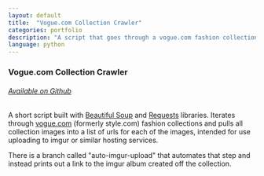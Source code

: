 ```yaml
---
layout: default
title:  "Vogue.com Collection Crawler"
categories: portfolio
description: "A script that goes through a vogue.com fashion collection slideshow and pulls all the slideshow image urls."
language: python
---
```

### Vogue.com Collection Crawler

###### [Available on Github](https://github.com/rbonick/vogue-dot-com-collection-crawler)

A short script built with [Beautiful Soup](http://www.crummy.com/software/BeautifulSoup/) and
[Requests](http://docs.python-requests.org/en/latest/) libraries. Iterates through [vogue.com](http://www.vogue.com/)
(formerly style.com) fashion collections and pulls all collection images into a list of urls for each of the images,
intended for use uploading to imgur or similar hosting services.

There is a branch called "auto-imgur-upload" that automates that step and instead prints out a link to the imgur album
created off the collection.